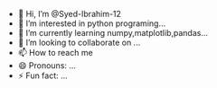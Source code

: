 - 👋 Hi, I’m @Syed-Ibrahim-12
- 👀 I’m interested in python programing...
- 🌱 I’m currently learning numpy,matplotlib,pandas...
- 💞️ I’m looking to collaborate on ...
- 📫 How to reach me 
- 😄 Pronouns: ...
- ⚡ Fun fact: ...

<!---
Syed-Ibrahim-12/Syed-Ibrahim-12 is a ✨ special ✨ repository because its `README.md` (this file) appears on your GitHub profile.
You can click the Preview link to take a look at your changes.
--->
